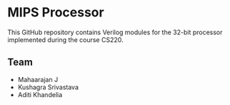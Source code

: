 # MIPS Processor

This GitHub repository contains Verilog modules for the 32-bit processor implemented during the course CS220.

## Team
- Mahaarajan J
- Kushagra Srivastava
- Aditi Khandelia

